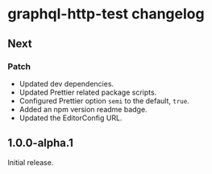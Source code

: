 # graphql-http-test changelog

## Next

### Patch

- Updated dev dependencies.
- Updated Prettier related package scripts.
- Configured Prettier option `semi` to the default, `true`.
- Added an npm version readme badge.
- Updated the EditorConfig URL.

## 1.0.0-alpha.1

Initial release.
